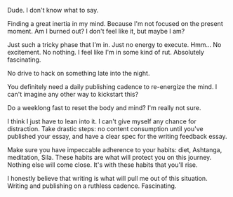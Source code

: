 Dude. I don't know what to say.

Finding a great inertia in my mind. Because I'm not focused on the present moment. Am I burned out? I don't feel like it, but maybe I am?

Just such a tricky phase that I'm in. Just no energy to execute. Hmm... No excitement. No nothing. I feel like I'm in some kind of rut. Absolutely fascinating.

No drive to hack on something late into the night.

You definitely need a daily publishing cadence to re-energize the mind. I can't imagine any other way to kickstart this?

Do a weeklong fast to reset the body and mind? I'm really not sure.

I think I just have to lean into it. I can't give myself any chance for distraction. Take drastic steps: no content consumption until you've published your essay, and have a clear spec for the writing feedback essay.

Make sure you have impeccable adherence to your habits: diet, Ashtanga, meditation, Sila. These habits are what will protect you on this journey. Nothing else will come close. It's with these habits that you'll rise.

I honestly believe that writing is what will pull me out of this situation. Writing and publishing on a ruthless cadence. Fascinating.

